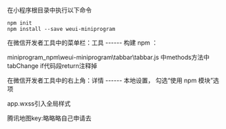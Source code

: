 在小程序根目录中执行以下命令
```
npm init
npm install --save weui-miniprogram
```
在微信开发者工具中的菜单栏：工具 ------ 构建 npm ：

miniprogram_npm\weui-miniprogram\tabbar\tabbar.js 中methods方法中tabChange if代码段return注释掉

在微信开发者工具中的右上角：详情 ------ 本地设置， 勾选“使用 npm 模块”选项

app.wxss引入全局样式

腾讯地图key:略略略自己申请去



